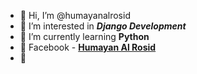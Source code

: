 - 👋 Hi, I’m @humayanalrosid
- 👀 I’m interested in **_Django Development_**
- 🌱 I’m currently learning **Python**
- 📱 Facebook - **[Humayan Al Rosid](Fb.com/humayan01)**
- 📲 
<!---
humayanalrosid/humayanalrosid is a ✨ special ✨ repository because its `README.md` (this file) appears on your GitHub profile.
You can click the Preview link to take a look at your changes.
--->
